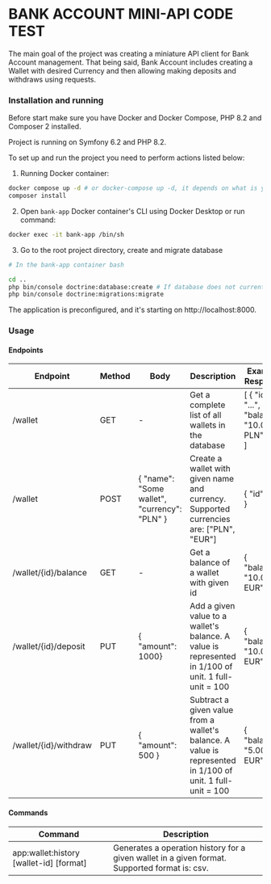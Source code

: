 # BANK ACCOUNT MINI-API CODE TEST

The main goal of the project was creating a miniature API client for Bank Account management.
That being said, Bank Account includes creating a Wallet with desired Currency and then
allowing making deposits and withdraws using requests.

### Installation and running
Before start make sure you have Docker and Docker Compose, PHP 8.2 and Composer 2 installed.

Project is running on Symfony 6.2 and PHP 8.2.

To set up and run the project you need to perform actions listed below:

1. Running Docker container:
```bash
docker compose up -d # or docker-compose up -d, it depends on what is your Docker Compose package
composer install
```
2. Open `bank-app` Docker container's CLI using Docker Desktop or run command:
```bash
docker exec -it bank-app /bin/sh
```
3. Go to the root project directory, create and migrate database
```bash
# In the bank-app container bash

cd ..
php bin/console doctrine:database:create # If database does not currently exist
php bin/console doctrine:migrations:migrate
```

The application is preconfigured, and it's starting on http://localhost:8000.

### Usage

#### Endpoints

| Endpoint              | Method | Body                                             | Description                                                                                                | Example Response                                               |
|-----------------------|--------|--------------------------------------------------|------------------------------------------------------------------------------------------------------------|----------------------------------------------------------------|
| /wallet               | GET    | -                                                | Get a complete list of all wallets in the database                                                         | [   {     "id": "...",     "balance": "10.00 PLN"   },   ... ] |
| /wallet               | POST   | {   "name": "Some wallet",   "currency": "PLN" } | Create a wallet with given name and currency. Supported currencies are: ["PLN", "EUR"]                     | {   "id": "..." }                                              |
| /wallet/{id}/balance  | GET    | -                                                | Get a balance of a wallet with given id                                                                    | {   "balance": "10.00 EUR"}                                    |
| /wallet/{id}/deposit  | PUT    | {   "amount": 1000}                              | Add a given value to a wallet's balance. A value is represented in 1/100 of unit. 1 full-unit = 100        | {   "balance": "10.00 EUR" }                                   |
| /wallet/{id}/withdraw | PUT    | {   "amount": 500 }                              | Subtract a given value from a wallet's balance. A value is represented in 1/100 of unit. 1 full-unit = 100 | {   "balance": "5.00 EUR" }                                    |

#### Commands

| Command                                 | Description                                                                                   |
|-----------------------------------------|-----------------------------------------------------------------------------------------------|
| app:wallet:history [wallet-id] [format] | Generates a operation history for a given wallet in a given format. Supported format is: csv. |